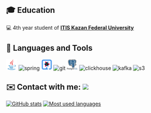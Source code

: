 ## :mortar_board: Education
:computer: 4th year student of **[ITIS Kazan Federal University](https://kpfu.ru/itis/)**

## :runner: Languages and Tools
<span>
    <img src="https://raw.githubusercontent.com/devicons/devicon/master/icons/java/java-original.svg" alt="java" height="30"/>
    <img src="https://www.vectorlogo.zone/logos/springio/springio-icon.svg" alt="spring" height="30"/>
    <img src="https://raw.githubusercontent.com/devicons/devicon/master/icons/quarkus/quarkus-original.svg" alt="quarkus" height="30"/>
    <img src="https://www.vectorlogo.zone/logos/git-scm/git-scm-icon.svg" alt="git" height="30"/>
    <img src="https://raw.githubusercontent.com/devicons/devicon/master/icons/postgresql/postgresql-original-wordmark.svg" alt="postgresql" height="30"/>
    <img src="https://raw.githubusercontent.com/detain/svg-logos/master/svg/c/clickhouse.svg" alt="clickhouse" height="30"/>
    <img src="https://www.vectorlogo.zone/logos/apache_kafka/apache_kafka-ar21.svg" alt="kafka" height="30"/>
    <img src="https://www.vectorlogo.zone/logos/amazon_aws/amazon_aws-icon.svg" alt="s3" height="30"/>
</span>

## :envelope: Contact with me: <a href="https://t.me/Elinaa_19"><img src='https://www.vectorlogo.zone/logos/telegram/telegram-icon.svg' height=25></a>
[![GitHub stats](https://github-readme-stats.vercel.app/api?username=Elina-19&count_private=true&show_icons=true&theme=dark&card_width=430)](https://github.com/anuraghazra/github-readme-stats) [![Most used languages](https://github-readme-stats.vercel.app/api/top-langs/?username=Elina-19&langs_count=8&theme=dark&layout=compact&exclude_repo=information-searching&card_width=330)](https://github.com/anuraghazra/github-readme-stats)
